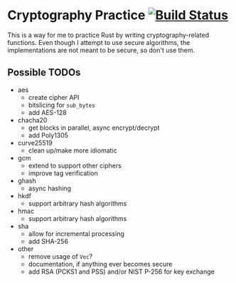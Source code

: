 # Cryptography Practice  [![Build Status](https://travis-ci.org/tbarrella/crypto-practice.svg?branch=master)](https://travis-ci.org/tbarrella/crypto-practice)

This is a way for me to practice Rust by writing cryptography-related functions.
Even though I attempt to use secure algorithms, the implementations are not
meant to be secure, so don't use them.

## Possible TODOs
* aes
  * create cipher API
  * bitslicing for `sub_bytes`
  * add AES-128
* chacha20
  * get blocks in parallel, async encrypt/decrypt
  * add Poly1305
* curve25519
  * clean up/make more idiomatic
* gcm
  * extend to support other ciphers
  * improve tag verification
* ghash
  * async hashing
* hkdf
  * support arbitrary hash algorithms
* hmac
  * support arbitrary hash algorithms
* sha
  * allow for incremental processing
  * add SHA-256
* other
  * remove usage of `Vec`?
  * documentation, if anything ever becomes secure
  * add RSA (PCKS1 and PSS) and/or NIST P-256 for key exchange
